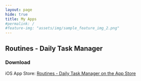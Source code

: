 ```yaml
---
layout: page
hide: true
title: My Apps
#permalink: /
#feature-img: "assets/img/sample_feature_img_2.png"
---
```


## Routines - Daily Task Manager
### Download
iOS App Store: [‎Routines - Daily Task Manager on the App Store](https://itunes.apple.com/us/app/routines-daily-task-manager/id1440566972?mt=8)
